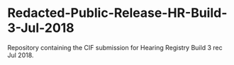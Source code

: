 # Redacted-Public-Release-HR-Build-3-Jul-2018
Repository containing the CIF submission for Hearing Registry Build 3 rec Jul 2018.
